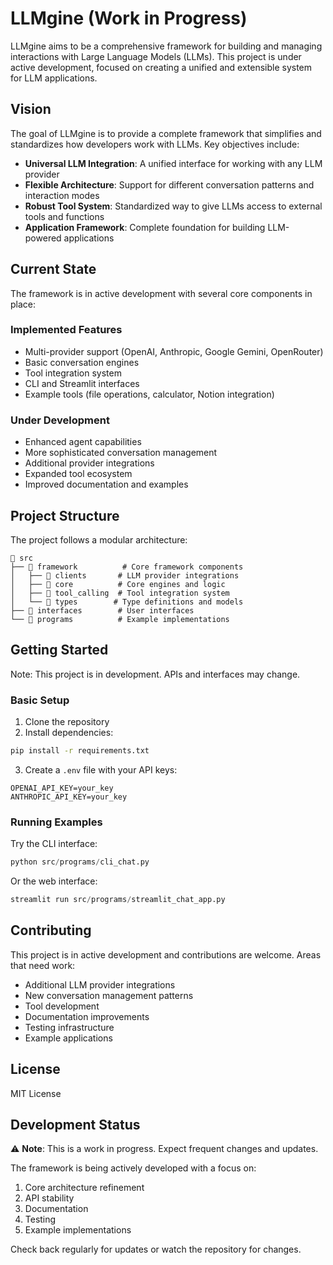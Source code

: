 # LLMgine (Work in Progress)

LLMgine aims to be a comprehensive framework for building and managing interactions with Large Language Models (LLMs).
This project is under active development, focused on creating a unified and extensible system for LLM applications.

## Vision

The goal of LLMgine is to provide a complete framework that simplifies and standardizes how developers work with LLMs.
Key objectives include:

- **Universal LLM Integration**: A unified interface for working with any LLM provider
- **Flexible Architecture**: Support for different conversation patterns and interaction modes
- **Robust Tool System**: Standardized way to give LLMs access to external tools and functions
- **Application Framework**: Complete foundation for building LLM-powered applications

## Current State

The framework is in active development with several core components in place:

### Implemented Features

- Multi-provider support (OpenAI, Anthropic, Google Gemini, OpenRouter)
- Basic conversation engines
- Tool integration system
- CLI and Streamlit interfaces
- Example tools (file operations, calculator, Notion integration)

### Under Development

- Enhanced agent capabilities
- More sophisticated conversation management
- Additional provider integrations
- Expanded tool ecosystem
- Improved documentation and examples

## Project Structure

The project follows a modular architecture:

```
📁 src
├── 📁 framework          # Core framework components
│   ├── 📁 clients       # LLM provider integrations
│   ├── 📁 core          # Core engines and logic
│   ├── 📁 tool_calling  # Tool integration system
│   └── 📁 types        # Type definitions and models
├── 📁 interfaces        # User interfaces
└── 📁 programs          # Example implementations
```

## Getting Started

Note: This project is in development. APIs and interfaces may change.

### Basic Setup

1. Clone the repository
2. Install dependencies:

```bash
pip install -r requirements.txt
```

3. Create a `.env` file with your API keys:

```env
OPENAI_API_KEY=your_key
ANTHROPIC_API_KEY=your_key
```

### Running Examples

Try the CLI interface:

```python
python src/programs/cli_chat.py
```

Or the web interface:

```python
streamlit run src/programs/streamlit_chat_app.py
```

## Contributing

This project is in active development and contributions are welcome. Areas that need work:

- Additional LLM provider integrations
- New conversation management patterns
- Tool development
- Documentation improvements
- Testing infrastructure
- Example applications

## License

MIT License

## Development Status

⚠️ **Note**: This is a work in progress. Expect frequent changes and updates.

The framework is being actively developed with a focus on:

1. Core architecture refinement
2. API stability
3. Documentation
4. Testing
5. Example implementations

Check back regularly for updates or watch the repository for changes.
